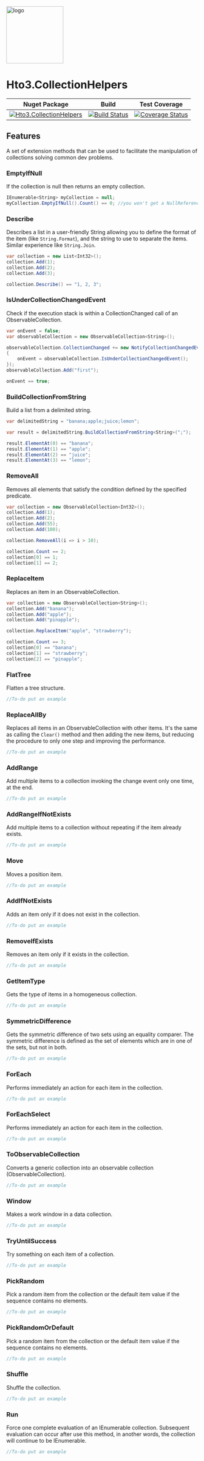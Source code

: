 <img alt="logo" width="150" height="150" src="nuget-logo.png">

Hto3.CollectionHelpers
========================================

|Nuget Package|Build|Test Coverage|
|---|---|---|
|[![Hto3.CollectionHelpers](https://img.shields.io/nuget/v/Hto3.CollectionHelpers.svg)](https://www.nuget.org/packages/Hto3.CollectionHelpers/)|[![Build Status](https://travis-ci.org/HTO3/Hto3.CollectionHelpers.svg?branch=master)](https://travis-ci.org/HTO3/Hto3.CollectionHelpers)|[![Coverage Status](https://coveralls.io/repos/github/HTO3/Hto3.CollectionHelpers/badge.svg?branch=master)](https://coveralls.io/github/HTO3/Hto3.CollectionHelpers?branch=master)|

Features
--------
A set of extension methods that can be used to facilitate the manipulation of collections solving common dev problems.

### EmptyIfNull

If the collection is null then returns an empty collection.

```csharp
IEnumerable<String> myCollection = null;
myCollection.EmptyIfNull().Count() == 0; //you won't get a NullReferenceException
```

### Describe

Describes a list in a user-friendly String allowing you to define the format of the item (like `String.Format`), and the string to use to separate the items. Similar experience like `String.Join`.

```csharp
var collection = new List<Int32>();
collection.Add(1);
collection.Add(2);
collection.Add(3);

collection.Describe() == "1, 2, 3";
```

### IsUnderCollectionChangedEvent

Check if the execution stack is within a CollectionChanged call of an ObservableCollection.

```csharp
var onEvent = false;
var observableCollection = new ObservableCollection<String>();

observableCollection.CollectionChanged += new NotifyCollectionChangedEventHandler((sender, e) =>
{
    onEvent = observableCollection.IsUnderCollectionChangedEvent();
});
observableCollection.Add("first");

onEvent == true;
```

### BuildCollectionFromString

Build a list from a delimited string.

```csharp
var delimitedString = "banana;apple;juice;lemon";

var result = delimitedString.BuildCollectionFromString<String>(";");

result.ElementAt(0) == "banana";
result.ElementAt(1) == "apple";
result.ElementAt(2) == "juice";
result.ElementAt(3) == "lemon";
```

### RemoveAll

Removes all elements that satisfy the condition defined by the specified predicate.

```csharp
var collection = new ObservableCollection<Int32>();
collection.Add(1);
collection.Add(2);
collection.Add(55);
collection.Add(100);

collection.RemoveAll(i => i > 10);

collection.Count == 2;
collection[0] == 1;
collection[1] == 2;
```

### ReplaceItem

Replaces an item in an ObservableCollection.

```csharp
var collection = new ObservableCollection<String>();
collection.Add("banana");
collection.Add("apple");
collection.Add("pinapple");

collection.ReplaceItem("apple", "strawberry");

collection.Count == 3;
collection[0] == "banana";
collection[1] == "strawberry";
collection[2] == "pinapple";
```

### FlatTree

Flatten a tree structure.

```csharp
//To-do put an example
```

### ReplaceAllBy

Replaces all items in an ObservableCollection with other items. It's the same as calling the `Clear()` method and then adding the new items, but reducing the procedure to only one step and improving the performance.

```csharp
//To-do put an example
```

### AddRange

Add multiple items to a collection invoking the change event only one time, at the end.

```csharp
//To-do put an example
```

### AddRangeIfNotExists

Add multiple items to a collection without repeating if the item already exists.

```csharp
//To-do put an example
```

### Move

Moves a position item.

```csharp
//To-do put an example
```

### AddIfNotExists

Adds an item only if it does not exist in the collection.

```csharp
//To-do put an example
```

### RemoveIfExists

Removes an item only if it exists in the collection.

```csharp
//To-do put an example
```

### GetItemType

Gets the type of items in a homogeneous collection.

```csharp
//To-do put an example
```

### SymmetricDifference

Gets the symmetric difference of two sets using an equality comparer. The symmetric difference is defined as the set of elements which are in one of the sets, but not in both.

```csharp
//To-do put an example
```

### ForEach

Performs immediately an action for each item in the collection.

```csharp
//To-do put an example
```

### ForEachSelect

Performs immediately an action for each item in the collection.

```csharp
//To-do put an example
```

### ToObservableCollection

Converts a generic collection into an observable collection (ObservableCollection).

```csharp
//To-do put an example
```

### Window

Makes a work window in a data collection.

```csharp
//To-do put an example
```

### TryUntilSuccess

Try something on each item of a collection.

```csharp
//To-do put an example
```

### PickRandom

Pick a random item from the collection or the default item value if the sequence contains no elements.

```csharp
//To-do put an example
```

### PickRandomOrDefault

Pick a random item from the collection or the default item value if the sequence contains no elements.

```csharp
//To-do put an example
```

### Shuffle

Shuffle the collection.

```csharp
//To-do put an example
```

### Run

Force one complete evaluation of an IEnumerable collection. Subsequent evaluation can occur after use this method, in another words, the collection will continue to be IEnumerable.

```csharp
//To-do put an example
```